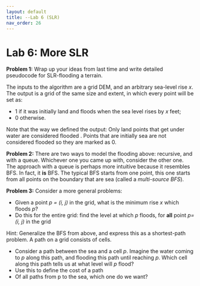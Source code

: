 ```yaml
---
layout: default 
title: --Lab 6 (SLR)
nav_order: 26
---
```


# Lab 6: More SLR 


__Problem 1:__ Wrap up your ideas from last time and write detailed pseudocode for SLR-flooding a terrain. 

The inputs to the algorithm are a grid DEM, and an arbitrary sea-level rise _x_.  The output is a grid of the same size and extent,  in which every point will be set as: 
* 1 if it was initially land and floods  when the sea level rises by _x_ feet;
* 0 otherwise. 

Note that the way we defined the output: Only land points that get under water are considered flooded . 
Points that are initially sea are not considered flooded so they are  marked as 0. 

__Problem 2:__ There are two ways to model the flooding above: recursive, and with a queue. Whichever one you came up with, consider the other one.  The approach with a queue is perhaps more intuitive because it resembles BFS. In fact, it __is__ BFS. The typical BFS starts from one point, this one starts from all points on the boundary that are sea (called a _multi-source BFS_).

__Problem 3:__ Consider a more general problems:
 
 * Given a point _p = (i, j)_ in the grid, what is the minimum rise _x_ which floods _p_?
 * Do this for the entire grid:   find the level at which _p_ floods,  for __all__  point _p=(i, j)_ in the grid

Hint: Generalize the BFS from above, and express this as a shortest-path problem. A path on a grid consists of cells. 
   * Consider a path between the sea and a cell _p_. Imagine the water coming to _p_ along this path, and flooding this path until reaching _p_. Which cell along this path tells us  at what level will _p_  flood?
   * Use this to define the cost of a path
   * Of all paths from p to the sea, which one do we want?  
